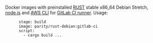 Docker images with preinstalled [RUST](https://www.rust-lang.org/) stable x86_64 Debian Stretch, [node.js](https://nodejs.org) and [AWS CLI](https://aws.amazon.com/ru/cli/) for [GitLab CI runner](https://gitlab.com/gitlab-org/gitlab-ci-multi-runner).
Usage:
```linux-stable:
      stage: build
      image: parity/rust-debian:gitlab-ci
      script:
        - cargo build ...
```
